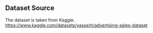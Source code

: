 ## Dataset Source
The dataset is taken from Kaggle.
https://www.kaggle.com/datasets/yasserh/advertising-sales-dataset
